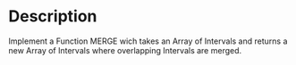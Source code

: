 # Description

Implement a Function MERGE wich takes an Array of Intervals and returns a new Array of Intervals where overlapping Intervals are merged.

